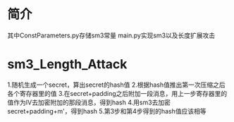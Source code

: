 # 简介
其中ConstParameters.py存储sm3常量 main.py实现sm3以及长度扩展攻击
# sm3_Length_Attack
   1.随机生成一个secret，算出secret的hash值
   2.根据hash值推出第一次压缩之后各个寄存器里的值
   3.在secret+padding之后附加一段消息，用上一步寄存器里的值作为IV去加密附加的那段消息，得到hash
   4.用sm3去加密secret+padding+m'，得到hash
   5.第3步和第4步得到的hash值应该相等
